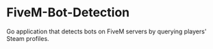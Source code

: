 # FiveM-Bot-Detection
Go application that detects bots on FiveM servers by querying players' Steam profiles.
